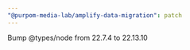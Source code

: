 ```yaml
---
"@purpom-media-lab/amplify-data-migration": patch
---
```


Bump @types/node from 22.7.4 to 22.13.10

